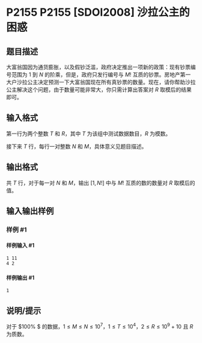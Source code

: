 # P2155 P2155 [SDOI2008] 沙拉公主的困惑

## 题目描述

大富翁国因为通货膨胀，以及假钞泛滥，政府决定推出一项新的政策：现有钞票编号范围为 $1$ 到 $N$ 的阶乘，但是，政府只发行编号与 $M!$ 互质的钞票。房地产第一大户沙拉公主决定预测一下大富翁国现在所有真钞票的数量。现在，请你帮助沙拉公主解决这个问题，由于数量可能非常大，你只需计算出答案对 $R$ 取模后的结果即可。 

## 输入格式

第一行为两个整数 $T$ 和 $R$，其中 $T$ 为该组中测试数据数目，$R$ 为模数。

接下来 $T$ 行，每行一对整数 $N$ 和 $M$，具体意义见题目描述。 

## 输出格式

共 $T$ 行，对于每一对 $N$ 和 $M$，输出 $[1, N!]$ 中与 $M!$ 互质的数的数量对 $R$ 取模后的值。  

## 输入输出样例

### 样例 #1

#### 样例输入 #1

```
1 11
4 2
```

#### 样例输出 #1

```
1
```

## 说明/提示

对于 $100\% $ 的数据，$1\leq M\leq N\leq 10^7$，$1\leq T\leq 10^4$，$2\leq R\leq 10^9+10$ 且 $R$ 为质数。
